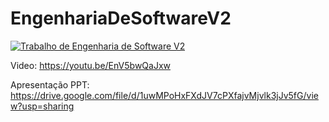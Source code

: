 # EngenhariaDeSoftwareV2
[![Trabalho de Engenharia de Software V2](http://img.youtube.com/vi/EnV5bwQaJxw/0.jpg)](http://www.youtube.com/watch?v=EnV5bwQaJxw "Trabalho de Engenharia de Software V2")

Video: https://youtu.be/EnV5bwQaJxw

Apresentação PPT: https://drive.google.com/file/d/1uwMPoHxFXdJV7cPXfajvMjvlk3jJv5fG/view?usp=sharing
